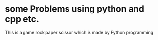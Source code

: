 # some Problems using python and cpp etc.
This is a game rock paper scissor which is made by Python programming
